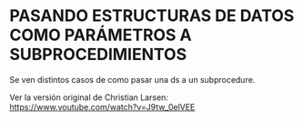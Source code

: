 # PASANDO ESTRUCTURAS DE DATOS COMO PARÁMETROS A SUBPROCEDIMIENTOS

Se ven distintos casos de como pasar una ds a un subprocedure.

Ver la versión original de Christian Larsen: https://www.youtube.com/watch?v=J9tw_0elVEE
